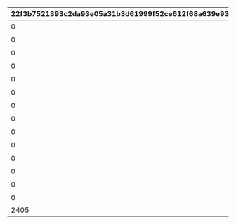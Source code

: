 |22f3b7521393c2da93e05a31b3d61999f52ce612f68a639e93471243be0c16cc|8e6ece917b25cf25c3447f6987005a76a36c1aac8ed77eac0a743497d7d8029d|cce513f5319f5c5465d68d3f5ec44701488b73215e9ce86adedfcadc9cd6ff3d|1b6e853a7742e76e5a53ffdb38a858d53a85adfc4abab876cd5eef60fa373a82|64fe196ad0b2278fce2ff215fc16a687cb84d1b86511540584286dfcb86e5978|f0fd472ac1aacd0e5e724093d6686efc7e56a99fc6dce7bc6fdb9eea1494a508|cd734a349d36d15ed53fc4b5c2895689f89f45570b7c62fee9b51eb29960d266|35959cb7993778f5f65ff5c5d65c85d6c574c1b5700dbd6d56868a3e1e7029e2|916de1b2dac7f6edcde9105923e607896c25b62644b8bc5da02c8b9c94b568b8|30227ee8888fbcbe20147c082009a674034b2245533ee1df8ef5343820677cce|
| --- | --- | --- | --- | --- | --- | --- | --- | --- | --- |
|0|0|10062103|ウヅキとリンのメモリー|0|7001|10062|1|0|0|
|0|0|10062107|ニュージェネレーションズのメモリー|0|7002|10062|2|0|0|
|0|0|10062107|ウヅキとミオのメモリー|0|7003|10062|4|0|0|
|0|0|10062111|美食殿のメモリー|0|7004|10062|6|0|0|
|0|0|10062111|リンとミオのメモリー|0|7005|10062|7|0|0|
|0|0|10062111|ニュージェネレーションズのメモリー|0|7006|10062|8|0|0|
|0|0|10062115|ニュージェネレーションズと美食殿のメモリー|0|7007|10062|9|0|0|
|0|0|10062115|美食殿のメモリー|0|7008|10062|10|0|0|
|0|0|10063111|ニュージェネレーションズと美食殿のメモリー|0|7009|10063|14|0|0|
|0|0|10062107|ニュージェネレーションズのメモリー|0|7102|10062|3|0|0|
|0|0|10062107|美食殿のメモリー|0|7103|10062|5|0|0|
|0|0|10062115|ニュージェネレーションズと美食殿のメモリー|0|7104|10062|11|0|0|
|0|0|10063111|ニュージェネレーションズと美食殿のメモリー|0|7105|10063|12|0|0|
|0|0|10063111|ニュージェネレーションズと美食殿のメモリー|0|7106|10063|13|0|0|
|2405|0|10062103||1|7201|10062|15|7|1|